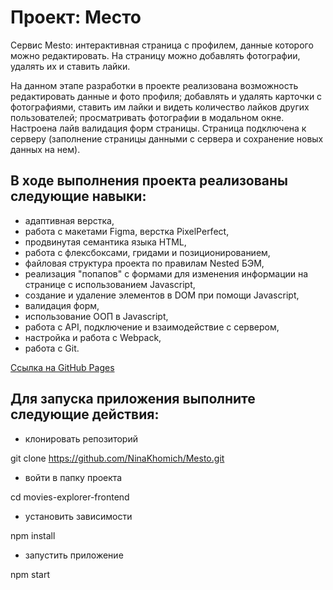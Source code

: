 # Проект: Место

Сервис Mesto: интерактивная страница с профилем, данные которого можно редактировать. На страницу можно добавлять фотографии, удалять их и ставить лайки.

На данном этапе разработки в проекте реализована возможность редактировать данные и фото профиля; добавлять и удалять карточки с фотографиями, ставить им лайки и видеть количество лайков других пользователей; просматривать фотографии в модальном окне. Настроена лайв валидация форм страницы. Страница подключена к серверу (заполнение страницы данными с сервера и сохранение новых данных на нем).

## В ходе выполнения проекта реализованы следующие навыки:

* адаптивная верстка,
* работа с макетами Figma, верстка PixelPerfect,
* продвинутая семантика языка HTML,
* работа с флексбоксами, гридами и позиционированием,
* файловая структура проекта по правилам Nested БЭМ,
* реализация "попапов" с формами для изменения информации на странице с использованием Javascript,
* создание и удаление элементов в DOM при помощи Javascript,
* валидация форм,
* использование ООП в Javascript,
* работа с API, подключение и взаимодействие с сервером,
* настройка и работа с Webpack,
* работа с Git.

[Ссылка на GitHub Pages](https://ninakhomich.github.io/Mesto/)

## Для запуска приложения выполните следующие действия:

* клонировать репозиторий

git clone https://github.com/NinaKhomich/Mesto.git

* войти в папку проекта

cd movies-explorer-frontend

* установить зависимости

npm install

* запустить приложение

npm start
